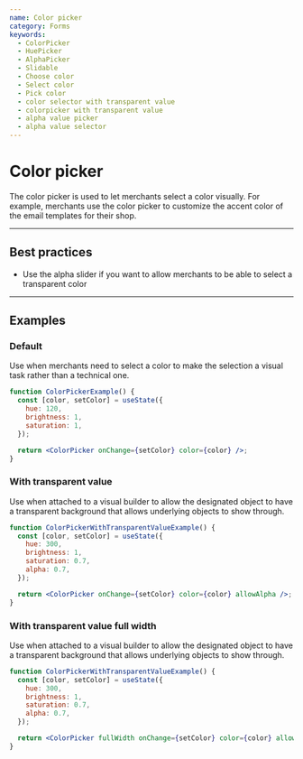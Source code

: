 ```yaml
---
name: Color picker
category: Forms
keywords:
  - ColorPicker
  - HuePicker
  - AlphaPicker
  - Slidable
  - Choose color
  - Select color
  - Pick color
  - color selector with transparent value
  - colorpicker with transparent value
  - alpha value picker
  - alpha value selector
---
```


# Color picker

The color picker is used to let merchants select a color visually. For example, merchants use the color picker to customize the accent color of the email templates for their shop.

---

## Best practices

- Use the alpha slider if you want to allow merchants to be able to select a transparent color

---

## Examples

### Default

Use when merchants need to select a color to make the selection a visual task rather than a technical one.

```jsx
function ColorPickerExample() {
  const [color, setColor] = useState({
    hue: 120,
    brightness: 1,
    saturation: 1,
  });

  return <ColorPicker onChange={setColor} color={color} />;
}
```

### With transparent value

Use when attached to a visual builder to allow the designated object to have a
transparent background that allows underlying objects to show through.

```jsx
function ColorPickerWithTransparentValueExample() {
  const [color, setColor] = useState({
    hue: 300,
    brightness: 1,
    saturation: 0.7,
    alpha: 0.7,
  });

  return <ColorPicker onChange={setColor} color={color} allowAlpha />;
}
```

### With transparent value full width

Use when attached to a visual builder to allow the designated object to have a
transparent background that allows underlying objects to show through.

```jsx
function ColorPickerWithTransparentValueExample() {
  const [color, setColor] = useState({
    hue: 300,
    brightness: 1,
    saturation: 0.7,
    alpha: 0.7,
  });

  return <ColorPicker fullWidth onChange={setColor} color={color} allowAlpha />;
}
```
